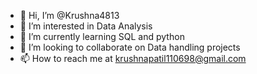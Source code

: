 - 👋 Hi, I’m @Krushna4813
- 👀 I’m interested in Data Analysis 
- 🌱 I’m currently learning SQL and python 
- 💞️ I’m looking to collaborate on Data handling projects 
- 📫 How to reach me at krushnapatil110698@gmail.com

<!---
Krushna4813/Krushna4813 is a ✨ special ✨ repository because its `README.md` (this file) appears on your GitHub profile.
You can click the Preview link to take a look at your changes.
--->
